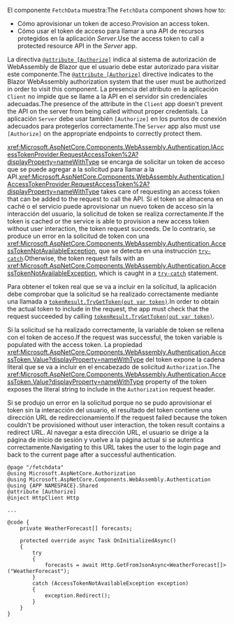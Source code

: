 <span data-ttu-id="b59db-101">El componente `FetchData` muestra:</span><span class="sxs-lookup"><span data-stu-id="b59db-101">The `FetchData` component shows how to:</span></span>

* <span data-ttu-id="b59db-102">Cómo aprovisionar un token de acceso.</span><span class="sxs-lookup"><span data-stu-id="b59db-102">Provision an access token.</span></span>
* <span data-ttu-id="b59db-103">Cómo usar el token de acceso para llamar a una API de recursos protegidos en la aplicación *Server*.</span><span class="sxs-lookup"><span data-stu-id="b59db-103">Use the access token to call a protected resource API in the *Server* app.</span></span>

<span data-ttu-id="b59db-104">La directiva [`@attribute [Authorize]`](xref:mvc/views/razor#attribute) indica al sistema de autorización de WebAssembly de Blazor que el usuario debe estar autorizado para visitar este componente.</span><span class="sxs-lookup"><span data-stu-id="b59db-104">The [`@attribute [Authorize]`](xref:mvc/views/razor#attribute) directive indicates to the Blazor WebAssembly authorization system that the user must be authorized in order to visit this component.</span></span> <span data-ttu-id="b59db-105">La presencia del atributo en la aplicación `Client` no impide que se llame a la API en el servidor sin credenciales adecuadas.</span><span class="sxs-lookup"><span data-stu-id="b59db-105">The presence of the attribute in the `Client` app doesn't prevent the API on the server from being called without proper credentials.</span></span> <span data-ttu-id="b59db-106">La aplicación `Server` debe usar también `[Authorize]` en los puntos de conexión adecuados para protegerlos correctamente.</span><span class="sxs-lookup"><span data-stu-id="b59db-106">The `Server` app also must use `[Authorize]` on the appropriate endpoints to correctly protect them.</span></span>

<span data-ttu-id="b59db-107"><xref:Microsoft.AspNetCore.Components.WebAssembly.Authentication.IAccessTokenProvider.RequestAccessToken%2A?displayProperty=nameWithType> se encarga de solicitar un token de acceso que se puede agregar a la solicitud para llamar a la API.</span><span class="sxs-lookup"><span data-stu-id="b59db-107"><xref:Microsoft.AspNetCore.Components.WebAssembly.Authentication.IAccessTokenProvider.RequestAccessToken%2A?displayProperty=nameWithType> takes care of requesting an access token that can be added to the request to call the API.</span></span> <span data-ttu-id="b59db-108">Si el token se almacena en caché o el servicio puede aprovisionar un nuevo token de acceso sin la interacción del usuario, la solicitud de token se realiza correctamente.</span><span class="sxs-lookup"><span data-stu-id="b59db-108">If the token is cached or the service is able to provision a new access token without user interaction, the token request succeeds.</span></span> <span data-ttu-id="b59db-109">De lo contrario, se produce un error en la solicitud de token con una <xref:Microsoft.AspNetCore.Components.WebAssembly.Authentication.AccessTokenNotAvailableException>, que se detecta en una instrucción [`try-catch`](/dotnet/csharp/language-reference/keywords/try-catch).</span><span class="sxs-lookup"><span data-stu-id="b59db-109">Otherwise, the token request fails with an <xref:Microsoft.AspNetCore.Components.WebAssembly.Authentication.AccessTokenNotAvailableException>, which is caught in a [`try-catch`](/dotnet/csharp/language-reference/keywords/try-catch) statement.</span></span>

<span data-ttu-id="b59db-110">Para obtener el token real que se va a incluir en la solicitud, la aplicación debe comprobar que la solicitud se ha realizado correctamente mediante una llamada a [`tokenResult.TryGetToken(out var token)`](xref:Microsoft.AspNetCore.Components.WebAssembly.Authentication.AccessTokenResult.TryGetToken%2A).</span><span class="sxs-lookup"><span data-stu-id="b59db-110">In order to obtain the actual token to include in the request, the app must check that the request succeeded by calling [`tokenResult.TryGetToken(out var token)`](xref:Microsoft.AspNetCore.Components.WebAssembly.Authentication.AccessTokenResult.TryGetToken%2A).</span></span>

<span data-ttu-id="b59db-111">Si la solicitud se ha realizado correctamente, la variable de token se rellena con el token de acceso.</span><span class="sxs-lookup"><span data-stu-id="b59db-111">If the request was successful, the token variable is populated with the access token.</span></span> <span data-ttu-id="b59db-112">La propiedad <xref:Microsoft.AspNetCore.Components.WebAssembly.Authentication.AccessToken.Value?displayProperty=nameWithType> del token expone la cadena literal que se va a incluir en el encabezado de solicitud `Authorization`.</span><span class="sxs-lookup"><span data-stu-id="b59db-112">The <xref:Microsoft.AspNetCore.Components.WebAssembly.Authentication.AccessToken.Value?displayProperty=nameWithType> property of the token exposes the literal string to include in the `Authorization` request header.</span></span>

<span data-ttu-id="b59db-113">Si se produjo un error en la solicitud porque no se pudo aprovisionar el token sin la interacción del usuario, el resultado del token contiene una dirección URL de redireccionamiento.</span><span class="sxs-lookup"><span data-stu-id="b59db-113">If the request failed because the token couldn't be provisioned without user interaction, the token result contains a redirect URL.</span></span> <span data-ttu-id="b59db-114">Al navegar a esta dirección URL, el usuario se dirige a la página de inicio de sesión y vuelve a la página actual si se autentica correctamente.</span><span class="sxs-lookup"><span data-stu-id="b59db-114">Navigating to this URL takes the user to the login page and back to the current page after a successful authentication.</span></span>

```razor
@page "/fetchdata"
@using Microsoft.AspNetCore.Authorization
@using Microsoft.AspNetCore.Components.WebAssembly.Authentication
@using {APP NAMESPACE}.Shared
@attribute [Authorize]
@inject HttpClient Http

...

@code {
    private WeatherForecast[] forecasts;

    protected override async Task OnInitializedAsync()
    {
        try
        {
            forecasts = await Http.GetFromJsonAsync<WeatherForecast[]>("WeatherForecast");
        }
        catch (AccessTokenNotAvailableException exception)
        {
            exception.Redirect();
        }
    }
}
```
